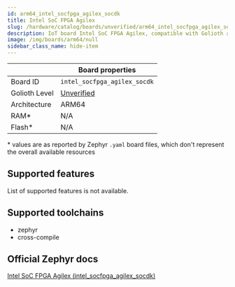 ```yaml
---
id: arm64_intel_socfpga_agilex_socdk
title: Intel SoC FPGA Agilex
slug: /hardware/catalog/boards/unverified/arm64_intel_socfpga_agilex_socdk
description: IoT board Intel SoC FPGA Agilex, compatible with Golioth at unverified level.
image: /img/boards/arm64/null
sidebar_class_name: hide-item
---
```


[//]: # (This is an auto-generated file, do not edit! Changes to it will be lost upon re-generation)



|                | Board properties     |
| -------------  | -------------------- |
| Board ID       | `intel_socfpga_agilex_socdk` |
| Golioth Level  | [Unverified](/hardware#unverified-boards) |
| Architecture   | ARM64 |
| RAM*           | N/A |
| Flash*         | N/A |

\* values are as reported by Zephyr `.yaml` board files, which don't represent the overall available resources



## Supported features

List of supported features is not available.

## Supported toolchains

* zephyr
* cross-compile

## Official Zephyr docs

[Intel SoC FPGA Agilex (intel_socfpga_agilex_socdk)](https://docs.zephyrproject.org/latest/boards/arm64/intel_socfpga_agilex_socdk/doc/index.html)
